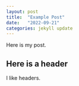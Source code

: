```yaml
---
layout: post
title:  "Example Post"
date:   "2022-09-21"
categories: jekyll update
---
```

Here is my post.

## Here is a header
I like headers.